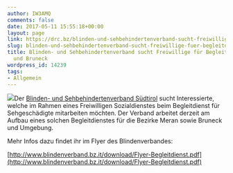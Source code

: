```yaml
---
author: IW3AMQ
comments: false
date: 2017-05-11 15:55:18+00:00
layout: page
link: https://drc.bz/blinden-und-sehbehindertenverband-sucht-freiwillige-fuer-begleitdienst-in-meran-und-bruneck/
slug: blinden-und-sehbehindertenverband-sucht-freiwillige-fuer-begleitdienst-in-meran-und-bruneck
title: Blinden- und Sehbehindertenverband sucht Freiwillige für Begleitdienst in Meran
  und Bruneck
wordpress_id: 14239
tags:
- Allgemein
---
```


![](http://www.blindenverband.bz.it/img/auge.jpg)Der [Blinden- und Sehbehindertenverband Südtirol](http://www.blindenverband.bz.it/) sucht Interessierte, welche im Rahmen eines Freiwilligen Sozialdienstes beim Begleitdienst für Sehgeschädigte mitarbeiten möchten. Der Verband arbeitet derzeit am Aufbau eines solchen Begleitdienstes für die Bezirke Meran sowie Bruneck und Umgebung.

Mehr Infos dazu findet ihr im Flyer des Blindenverbandes:

[http://www.blindenverband.bz.it/download/Flyer-Begleitdienst.pdf](http://www.blindenverband.bz.it/download/Flyer-Begleitdienst.pdf)
